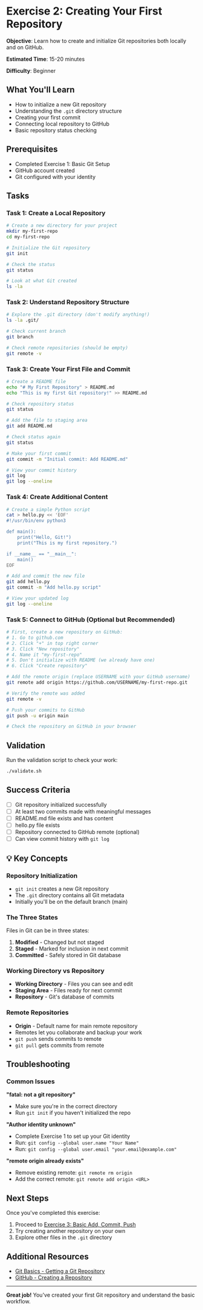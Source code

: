 # Exercise 2: Creating Your First Repository

**Objective**: Learn how to create and initialize Git repositories both locally and on GitHub.

**Estimated Time**: 15-20 minutes

**Difficulty**: Beginner

## What You'll Learn

- How to initialize a new Git repository
- Understanding the `.git` directory structure
- Creating your first commit
- Connecting local repository to GitHub
- Basic repository status checking

## Prerequisites

- Completed Exercise 1: Basic Git Setup
- GitHub account created
- Git configured with your identity

## Tasks

### Task 1: Create a Local Repository

```bash
# Create a new directory for your project
mkdir my-first-repo
cd my-first-repo

# Initialize the Git repository
git init

# Check the status
git status

# Look at what Git created
ls -la
```

### Task 2: Understand Repository Structure

```bash
# Explore the .git directory (don't modify anything!)
ls -la .git/

# Check current branch
git branch

# Check remote repositories (should be empty)
git remote -v
```

### Task 3: Create Your First File and Commit

```bash
# Create a README file
echo "# My First Repository" > README.md
echo "This is my first Git repository!" >> README.md

# Check repository status
git status

# Add the file to staging area
git add README.md

# Check status again
git status

# Make your first commit
git commit -m "Initial commit: Add README.md"

# View your commit history
git log
git log --oneline
```

### Task 4: Create Additional Content

```bash
# Create a simple Python script
cat > hello.py << 'EOF'
#!/usr/bin/env python3

def main():
    print("Hello, Git!")
    print("This is my first repository.")

if __name__ == "__main__":
    main()
EOF

# Add and commit the new file
git add hello.py
git commit -m "Add hello.py script"

# View your updated log
git log --oneline
```

### Task 5: Connect to GitHub (Optional but Recommended)

```bash
# First, create a new repository on GitHub:
# 1. Go to github.com
# 2. Click "+" in top right corner
# 3. Click "New repository"
# 4. Name it "my-first-repo"
# 5. Don't initialize with README (we already have one)
# 6. Click "Create repository"

# Add the remote origin (replace USERNAME with your GitHub username)
git remote add origin https://github.com/USERNAME/my-first-repo.git

# Verify the remote was added
git remote -v

# Push your commits to GitHub
git push -u origin main

# Check the repository on GitHub in your browser
```

## Validation

Run the validation script to check your work:

```bash
./validate.sh
```

## Success Criteria

- [ ] Git repository initialized successfully
- [ ] At least two commits made with meaningful messages
- [ ] README.md file exists and has content
- [ ] hello.py file exists
- [ ] Repository connected to GitHub remote (optional)
- [ ] Can view commit history with `git log`

## 💡 Key Concepts

### Repository Initialization
- `git init` creates a new Git repository
- The `.git` directory contains all Git metadata
- Initially you'll be on the default branch (main)

### The Three States
Files in Git can be in three states:
1. **Modified** - Changed but not staged
2. **Staged** - Marked for inclusion in next commit
3. **Committed** - Safely stored in Git database

### Working Directory vs Repository
- **Working Directory** - Files you can see and edit
- **Staging Area** - Files ready for next commit
- **Repository** - Git's database of commits

### Remote Repositories
- **Origin** - Default name for main remote repository
- Remotes let you collaborate and backup your work
- `git push` sends commits to remote
- `git pull` gets commits from remote

## Troubleshooting

### Common Issues

**"fatal: not a git repository"**
- Make sure you're in the correct directory
- Run `git init` if you haven't initialized the repo

**"Author identity unknown"**
- Complete Exercise 1 to set up your Git identity
- Run: `git config --global user.name "Your Name"`
- Run: `git config --global user.email "your.email@example.com"`

**"remote origin already exists"**
- Remove existing remote: `git remote rm origin`
- Add the correct remote: `git remote add origin <URL>`

## Next Steps

Once you've completed this exercise:
1. Proceed to [Exercise 3: Basic Add, Commit, Push](../03-basic-workflow/README.md)
2. Try creating another repository on your own
3. Explore other files in the `.git` directory

## Additional Resources

- [Git Basics - Getting a Git Repository](https://git-scm.com/book/en/v2/Git-Basics-Getting-a-Git-Repository)
- [GitHub - Creating a Repository](https://docs.github.com/en/repositories/creating-and-managing-repositories/creating-a-new-repository)

---

**Great job!** You've created your first Git repository and understand the basic workflow.